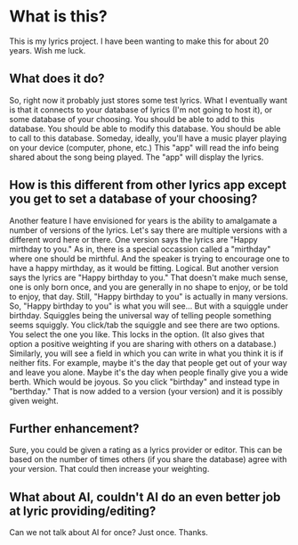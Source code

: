 <!--

# Getting Started with Create React App

This project was bootstrapped with [Create React App](https://github.com/facebook/create-react-app).

## Available Scripts

In the project directory, you can run:

### `npm start`

Runs the app in the development mode.\
Open [http://localhost:3000](http://localhost:3000) to view it in your browser.

The page will reload when you make changes.\
You may also see any lint errors in the console.

### `npm test`

Launches the test runner in the interactive watch mode.\
See the section about [running tests](https://facebook.github.io/create-react-app/docs/running-tests) for more information.

### `npm run build`

Builds the app for production to the `build` folder.\
It correctly bundles React in production mode and optimizes the build for the best performance.

The build is minified and the filenames include the hashes.\
Your app is ready to be deployed!

See the section about [deployment](https://facebook.github.io/create-react-app/docs/deployment) for more information.

### `npm run eject`

**Note: this is a one-way operation. Once you `eject`, you can't go back!**

If you aren't satisfied with the build tool and configuration choices, you can `eject` at any time. This command will remove the single build dependency from your project.

Instead, it will copy all the configuration files and the transitive dependencies (webpack, Babel, ESLint, etc) right into your project so you have full control over them. All of the commands except `eject` will still work, but they will point to the copied scripts so you can tweak them. At this point you're on your own.

You don't have to ever use `eject`. The curated feature set is suitable for small and middle deployments, and you shouldn't feel obligated to use this feature. However we understand that this tool wouldn't be useful if you couldn't customize it when you are ready for it.

## Learn More

You can learn more in the [Create React App documentation](https://facebook.github.io/create-react-app/docs/getting-started).

To learn React, check out the [React documentation](https://reactjs.org/).

### Code Splitting

This section has moved here: [https://facebook.github.io/create-react-app/docs/code-splitting](https://facebook.github.io/create-react-app/docs/code-splitting)

### Analyzing the Bundle Size

This section has moved here: [https://facebook.github.io/create-react-app/docs/analyzing-the-bundle-size](https://facebook.github.io/create-react-app/docs/analyzing-the-bundle-size)

### Making a Progressive Web App

This section has moved here: [https://facebook.github.io/create-react-app/docs/making-a-progressive-web-app](https://facebook.github.io/create-react-app/docs/making-a-progressive-web-app)

### Advanced Configuration

This section has moved here: [https://facebook.github.io/create-react-app/docs/advanced-configuration](https://facebook.github.io/create-react-app/docs/advanced-configuration)

### Deployment

This section has moved here: [https://facebook.github.io/create-react-app/docs/deployment](https://facebook.github.io/create-react-app/docs/deployment)

### `npm run build` fails to minify

This section has moved here: [https://facebook.github.io/create-react-app/docs/troubleshooting#npm-run-build-fails-to-minify](https://facebook.github.io/create-react-app/docs/troubleshooting#npm-run-build-fails-to-minify)

-->

# What is this?

This is my lyrics project.
I have been wanting to make this for about 20 years.
Wish me luck.

## What does it do?

So, right now it probably just stores some test lyrics.
What I eventually want is that it connects to your database of lyrics (I'm not going to host it), or some database of your choosing.
You should be able to add to this database.
You should be able to modify this database.
You should be able to call to this database.
Someday, ideally, you'll have a music player playing on your device (computer, phone, etc.)
This "app" will read the info being shared about the song being played.
The "app" will display the lyrics.

## How is this different from other lyrics app except you get to set a database of your choosing?

Another feature I have envisioned for years is the ability to amalgamate a number of versions of the lyrics.
Let's say there are multiple versions with a different word here or there.
One version says the lyrics are "Happy mirthday to you."
As in, there is a special occassion called a "mirthday" where one should be mirthful.
And the speaker is trying to encourage one to have a happy mirthday, as it would be fitting.  Logical.
But another version says the lyrics are "Happy birthday to you."
That doesn't make much sense, one is only born once, and you are generally in no shape to enjoy, or be told to enjoy, that day.
Still, "Happy birthday to you" is actually in many versions.
So, "Happy birthday to you" is what you will see...  But with a squiggle under birthday.
Squiggles being the universal way of telling people something seems squiggly.
You click/tab the squiggle and see there are two options.  You select the one you like.
This locks in the option.  (It also gives that option a positive weighting if you are sharing with others on a database.)
Similarly, you will see a field in which you can write in what you think it is if neither fits.
For example, maybe it's the day that people get out of your way and leave you alone.
Maybe it's the day when people finally give you a wide berth.  Which would be joyous.
So you click "birthday" and instead type in "berthday."
That is now added to a version (your version) and it is possibly given weight.

## Further enhancement?

Sure, you could be given a rating as a lyrics provider or editor.
This can be based on the number of times others (if you share the database) agree with your version.
That could then increase your weighting.

## What about AI, couldn't AI do an even better job at lyric providing/editing?

Can we not talk about AI for once?  Just once.  Thanks.